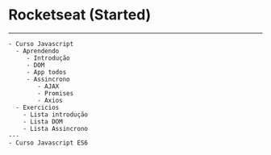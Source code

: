 # Rocketseat (Started)
  ---
    - Curso Javascript
      - Aprendendo
         - Introdução
         - DOM
         - App todos
         - Assincrono
            - AJAX
            - Promises
            - Axios
      - Exercicios
        - Lista introdução
        - Lista DOM
        - Lista Assincrono
    ---
    - Curso Javascript ES6
